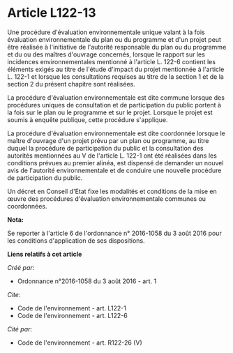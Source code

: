 # Article L122-13

Une procédure d'évaluation environnementale unique valant à la fois évaluation environnementale du plan ou du programme et
d'un projet peut être réalisée à l'initiative de l'autorité responsable du plan ou du programme et du ou des maîtres
d'ouvrage concernés, lorsque le rapport sur les incidences environnementales mentionné à l'article L. 122-6 contient les
éléments exigés au titre de l'étude d'impact du projet mentionnée à l'article L. 122-1 et lorsque les consultations requises
au titre de la section 1 et de la section 2 du présent chapitre sont réalisées. 

La procédure d'évaluation environnementale est dite commune lorsque des procédures uniques de consultation et de
participation du public portent à la fois sur le plan ou le programme et sur le projet. Lorsque le projet est soumis à
enquête publique, cette procédure s'applique. 

La procédure d'évaluation environnementale est dite coordonnée lorsque le maître d'ouvrage d'un projet prévu par un plan ou
programme, au titre duquel la procédure de participation du public et la consultation des autorités mentionnées au V de
l'article L. 122-1 ont été réalisées dans les conditions prévues au premier alinéa, est dispensé de demander un nouvel avis
de l'autorité environnementale et de conduire une nouvelle procédure de participation du public. 

Un décret en Conseil d'Etat fixe les modalités et conditions de la mise en œuvre des procédures d'évaluation environnementale
communes ou coordonnées.

**Nota:**

Se reporter à l'article 6 de l'ordonnance n° 2016-1058 du 3 août 2016 pour les conditions d'application de ses dispositions.

**Liens relatifs à cet article**

_Créé par_:

  - Ordonnance n°2016-1058 du 3 août 2016 - art. 1

_Cite_:

  - Code de l'environnement - art. L122-1
  - Code de l'environnement - art. L122-6

_Cité par_:

  - Code de l'environnement - art. R122-26 (V)
